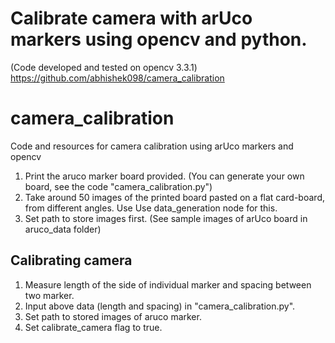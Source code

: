 # Calibrate camera with arUco markers using opencv and python. 
(Code developed and tested on opencv 3.3.1)
https://github.com/abhishek098/camera_calibration

# camera_calibration
Code and resources for camera calibration using arUco markers and opencv 

1. Print the aruco marker board provided. (You can generate your own board, see the code "camera_calibration.py")
2. Take around 50 images of the printed board pasted on a flat card-board, from different angles. Use Use data_generation node for this.
3. Set path to store images first.
(See sample images of arUco board in aruco_data folder)

## Calibrating camera
1. Measure length of the side of individual marker and spacing between two marker.
2. Input above data (length and spacing) in "camera_calibration.py".
3. Set path to stored images of aruco marker.
4. Set calibrate_camera flag to true.

